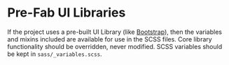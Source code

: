# Pre-Fab UI Libraries

If the project uses a pre-built UI Library (like [Bootstrap](https://github.com/twbs/bootstrap-sass)), then the variables and mixins included are available for use in the SCSS files. Core library functionality should be overridden, never modified. SCSS variables should be kept in `sass/_variables.scss`.